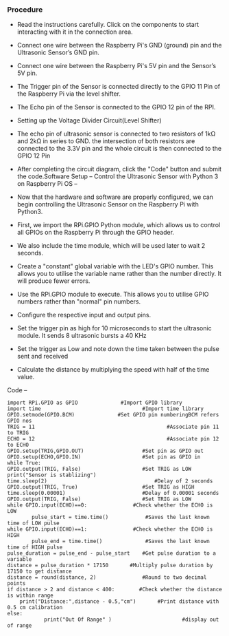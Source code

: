 ### Procedure

* Read the instructions carefully. Click on the components to start interacting with it in the connection area.

* Connect one wire between the Raspberry Pi's GND (ground) pin and the Ultrasonic Sensor’s GND pin.
* Connect one wire between the Raspberry Pi's 5V pin and the Sensor’s 5V pin.
* The Trigger pin of the Sensor is connected directly to the GPIO 11 Pin of the Raspberry Pi via the level shifter.
* The Echo pin of the Sensor is connected to the GPIO 12 pin of the RPI.
* Setting up the Voltage Divider Circuit(Level Shifter)
* The echo pin of ultrasonic sensor is connected to two resistors of 1kΩ and 2kΩ in series to GND. the intersection of both resistors are connected to the 3.3V pin and the whole circuit is then connected to the GPIO 12 Pin  
* After completing the circuit diagram, click the "Code" button and submit the code.Software Setup –
Control the Ultrasonic Sensor with Python 3 on Raspberry Pi OS –
* Now that the hardware and software are properly configured, we can begin controlling the Ultrasonic Sensor on the Raspberry Pi with Python3.
* First, we import the RPi.GPIO Python module, which allows us to control all GPIOs on the Raspberry Pi through the GPIO header.
* We also include the time module, which will be used later to wait 2 seconds.
* Create a "constant" global variable with the LED's GPIO number. This allows you to utilise the variable name rather than the number directly. It will produce fewer errors.
* Use the RPi.GPIO module to execute. This allows you to utilise GPIO numbers rather than "normal" pin numbers.
* Configure the respective input and output pins.
* Set the trigger pin as high for 10 microseconds to start the ultrasonic module. It sends 8 ultrasonic bursts a 40 KHz
* Set the trigger as Low and note down the time taken between the pulse sent and received
* Calculate the distance by multiplying the speed with half of the time value.

Code –

    import RPi.GPIO as GPIO              #Import GPIO library
    import time                                	#Import time library
    GPIO.setmode(GPIO.BCM)             	#Set GPIO pin numberingBCM refers GPIO nos 
    TRIG = 11                                			#Associate pin 11 to TRIG
    ECHO = 12                                 		 	#Associate pin 12 to ECHO
    GPIO.setup(TRIG,GPIO.OUT)                 	#Set pin as GPIO out
    GPIO.setup(ECHO,GPIO.IN)                  	#Set pin as GPIO in
    while True:
  	GPIO.output(TRIG, False)                 	#Set TRIG as LOW
  	print("Sensor is stablizing")
  	time.sleep(2)                           		#Delay of 2 seconds
  	GPIO.output(TRIG, True)                  	#Set TRIG as HIGH
 	time.sleep(0.00001)                     	#Delay of 0.00001 seconds
  	GPIO.output(TRIG, False)                	#Set TRIG as LOW
 	while GPIO.input(ECHO)==0:               #Check whether the ECHO is LOW
    		pulse_start = time.time()            #Saves the last known time of LOW pulse
  	while GPIO.input(ECHO)==1:               #Check whether the ECHO is HIGH
    		pulse_end = time.time()              #Saves the last known time of HIGH pulse 
  	pulse_duration = pulse_end - pulse_start 	#Get pulse duration to a variable
    distance = pulse_duration * 17150   	#Multiply pulse duration by 17150 to get distance
  	distance = round(distance, 2)            	#Round to two decimal points
  	if distance > 2 and distance < 400:        #Check whether the distance is within range
    	print("Distance:",distance - 0.5,"cm")       #Print distance with 0.5 cm calibration
  	else:
                print("Out Of Range" )                  	 #display out of range

